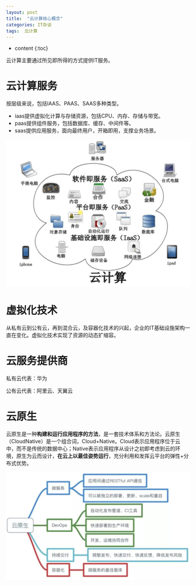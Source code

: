```yaml
---
layout: post
title:  "云计算核心概念"
categories: IT杂谈
tags:  云计算 
---
```


* content
{:toc}

云计算主要通过所见即所得的方式提供IT服务。

# 云计算服务

按层级来说，包括IAAS、PAAS、SAAS多种类型。

+ iaas提供虚拟化计算与存储资源，包括CPU、内存、存储与带宽。
+ paas提供组件服务，包括数据库、缓存、中间件等。
+ saas提供应用服务，面向最终用户，开箱即用，支撑业务场景。

![](https://raw.githubusercontent.com/shockw/shockw.github.io/master/img/云计算知识要点.assets/image-20230715162616992.png)

# 虚拟化技术

从私有云到公有云，再到混合云，及容器化技术的兴起，企业的IT基础设施架构一直在变化。虚拟化技术实现了资源的动态扩缩容。

# 云服务提供商

私有云代表：华为

公有云代表：阿里云、天翼云

# 云原生

云原生是一种**构建和运行应用程序的方法**，是一套技术体系和方法论。云原生（CloudNative）是一个组合词，Cloud+Native。Cloud表示应用程序位于云中，而不是传统的数据中心；Native表示应用程序从设计之初即考虑到云的环境，原生为云而设计，**在云上以最佳姿势运行**，充分利用和发挥云平台的弹性+分布式优势。

![](https://raw.githubusercontent.com/shockw/shockw.github.io/master/img/云计算知识要点.assets/image-20230715162520045.png)